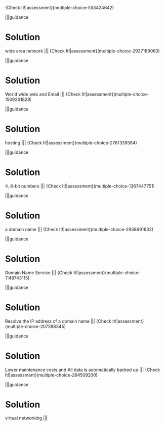 {Check It!|assessment}(multiple-choice-553424642)

|||guidance
# Solution

wide area network
|||
{Check It!|assessment}(multiple-choice-2927189063)

|||guidance
# Solution

World wide web and Email
|||
{Check It!|assessment}(multiple-choice-1509261828)

|||guidance
# Solution

hosting
|||
{Check It!|assessment}(multiple-choice-2761339384)

|||guidance
# Solution

4, 8-bit numbers
|||
{Check It!|assessment}(multiple-choice-1367447751)

|||guidance
# Solution

a domain name
|||
{Check It!|assessment}(multiple-choice-2938691632)

|||guidance
# Solution

Domain Name Service
|||
{Check It!|assessment}(multiple-choice-1149743115)

|||guidance
# Solution

Resolve the IP address of a domain name
|||
{Check It!|assessment}(multiple-choice-207388345)

|||guidance
# Solution

Lower maintenance costs and All data is automatically backed up
|||
{Check It!|assessment}(multiple-choice-284509200)

|||guidance
# Solution

virtual networking
|||

